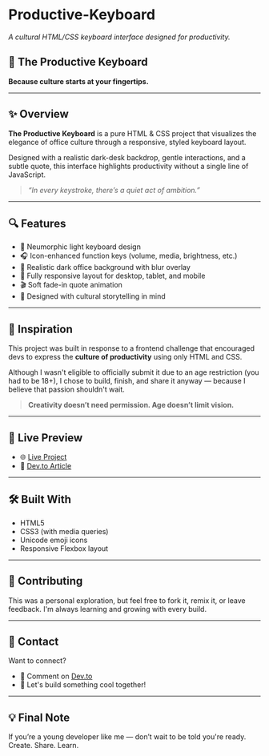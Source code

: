 # Productive-Keyboard  
*A cultural HTML/CSS keyboard interface designed for productivity.*

## 🎯 The Productive Keyboard  
**Because culture starts at your fingertips.**

---

## ✨ Overview

**The Productive Keyboard** is a pure HTML & CSS project that visualizes the elegance of office culture through a responsive, styled keyboard layout.

Designed with a realistic dark-desk backdrop, gentle interactions, and a subtle quote, this interface highlights productivity without a single line of JavaScript.

> *“In every keystroke, there’s a quiet act of ambition.”*

---

## 🔍 Features

- 🎨 Neumorphic light keyboard design  
- 🎧 Icon-enhanced function keys (volume, media, brightness, etc.)  
- 🌆 Realistic dark office background with blur overlay  
- 📱 Fully responsive layout for desktop, tablet, and mobile  
- 🎬 Soft fade-in quote animation  
- 💬 Designed with cultural storytelling in mind  

---

## 🧠 Inspiration

This project was built in response to a frontend challenge that encouraged devs to express the **culture of productivity** using only HTML and CSS.

Although I wasn't eligible to officially submit it due to an age restriction (you had to be 18+), I chose to build, finish, and share it anyway — because I believe that passion shouldn't wait.

> **Creativity doesn’t need permission. Age doesn’t limit vision.**

---

## 📂 Live Preview

- 🌐 [Live Project](
https://mark-09s.github.io/Productive-Keyboard-
) 
- 🔗 [Dev.to Article](https://dev.to/your-post-link)

---

## 🛠️ Built With

- HTML5  
- CSS3 (with media queries)  
- Unicode emoji icons  
- Responsive Flexbox layout  

---

## 🙌 Contributing

This was a personal exploration, but feel free to fork it, remix it, or leave feedback. I'm always learning and growing with every build.

---

## 📩 Contact

Want to connect?

- 💬 Comment on [Dev.to](https://dev.to/yourusername)
- 🤝 Let's build something cool together!

---

## 💡 Final Note

If you’re a young developer like me — don’t wait to be told you're ready.  
Create. Share. Learn.  
